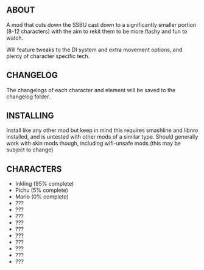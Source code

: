 ## ABOUT

A mod that cuts down the SSBU cast down to a significantly smaller portion (8-12 characters) with the aim to rekit them to be more flashy and fun to watch.

Will feature tweaks to the DI system and extra movement options, and plenty of character specific tech.

## CHANGELOG

The changelogs of each character and element will be saved to the changelog folder.

## INSTALLING

Install like any other mod but keep in mind this requires smashline and libnro installed, and is untested with other mods of a similar type. Should generally work with skin mods though, including wifi-unsafe mods (this may be subject to change)

## CHARACTERS

- Inkling (95% complete)
- Pichu (5% complete)
- Mario (0% complete)
- ???
- ???
- ???
- ???
- ???
- ???
- ???
- ???
- ???
- ???
